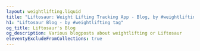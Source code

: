 ```yaml
---
layout: weightlifting.liquid
title: "Liftosaur: Weight Lifting Tracking App - Blog, by #weightlifting tag"
h1: "Liftosaur Blog - by #weightlifting tag"
og_title: Liftosaur's Blog
og_description: Various blogposts about weightlifting or Liftosaur
eleventyExcludeFromCollections: true
---
```

